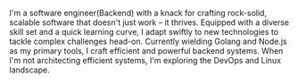 I'm a software engineer(Backend) with a knack for crafting rock-solid, scalable software that doesn't just work – it thrives. Equipped with a diverse skill set and a quick learning curve, I adapt swiftly to new technologies to tackle complex challenges head-on. Currently wielding Golang and Node.js as my primary tools, I craft efficient and powerful backend systems. When I'm not architecting efficient systems, I'm exploring the DevOps and Linux landscape. 
